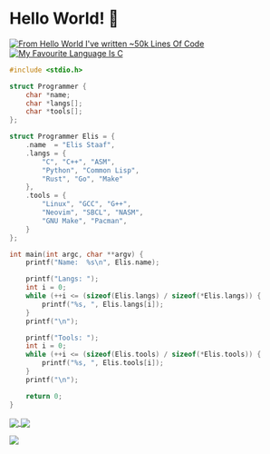 # Hello World! 👋

[![From Hello World I've written ~50k Lines Of Code](https://img.shields.io/badge/From%20Hello%20World%20I've%20Written%20-~50k%20Lines%20Of%20Code-blue)](/)
[![My Favourite Language Is C](https://img.shields.io/badge/My%20Favourite%20Language%20Is-C-lightgray?logo=c)](/)
```c
#include <stdio.h>

struct Programmer {
    char *name;
    char *langs[];
    char *tools[];
};

struct Programmer Elis = {
    .name  = "Elis Staaf",
    .langs = {
        "C", "C++", "ASM",
        "Python", "Common Lisp",
        "Rust", "Go", "Make"
    },
    .tools = {
        "Linux", "GCC", "G++",
        "Neovim", "SBCL", "NASM",
        "GNU Make", "Pacman",
    }
};

int main(int argc, char **argv) {
    printf("Name:  %s\n", Elis.name);

    printf("Langs: ");
    int i = 0;
    while (++i <= (sizeof(Elis.langs) / sizeof(*Elis.langs)) {
        printf("%s, ", Elis.langs[i]);
    }
    printf("\n");

    printf("Tools: ");
    int i = 0;
    while (++i <= (sizeof(Elis.tools) / sizeof(*Elis.tools)) {
        printf("%s, ", Elis.tools[i]);
    }
    printf("\n");

    return 0;
}
```

<a href="">
  <img align="center" src="https://github-readme-stats.vercel.app/api?username=ElisStaaf&theme=nord&border_radius=0&show_icons=true&layout=compact&bg_color=12151f&title_color=ffffff&icon_color=3780e8&text_color=ffffff&border_color=33366200" />
</a>
<a href="">
  <img align="center" src="https://github-readme-stats.vercel.app/api/top-langs?username=ElisStaaf&theme=nord&layout=compact&border_radius=0&bg_color=12151f&title_color=ffffff&icon_color=3780e8&text_color=ffffff&border_color=33366200" />
</a>
<br><p></p>
<a href="">
  <img align="center" src="https://github-profile-trophy.vercel.app/?username=ElisStaaf&theme=onedark&no-frame=true&margin-w=10&column=10" />
</a>
